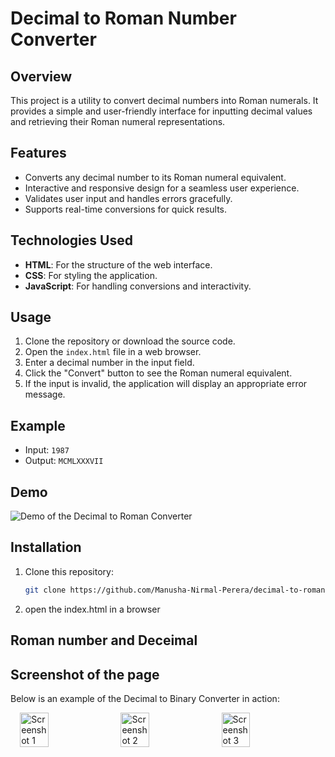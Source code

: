 # Decimal to Roman Number Converter

## Overview

This project is a utility to convert decimal numbers into Roman numerals. It provides a simple and user-friendly interface for inputting decimal values and retrieving their Roman numeral representations.

## Features

- Converts any decimal number to its Roman numeral equivalent.
- Interactive and responsive design for a seamless user experience.
- Validates user input and handles errors gracefully.
- Supports real-time conversions for quick results.

## Technologies Used

- **HTML**: For the structure of the web interface.
- **CSS**: For styling the application.
- **JavaScript**: For handling conversions and interactivity.

## Usage

1. Clone the repository or download the source code.
2. Open the `index.html` file in a web browser.
3. Enter a decimal number in the input field.
4. Click the "Convert" button to see the Roman numeral equivalent.
5. If the input is invalid, the application will display an appropriate error message.

## Example

- Input: `1987`
- Output: `MCMLXXXVII`

## Demo

![Demo of the Decimal to Roman Converter](./demo.gif)

## Installation

1. Clone this repository:
   ```bash
   git clone https://github.com/Manusha-Nirmal-Perera/decimal-to-roman-number-converter.git

2.  open the index.html in a browser

## Roman number and Deceimal 
## Screenshot of the page

Below is an example of the Decimal to Binary Converter in action:
<div style="display: flex; justify-content: center; align-items: center; gap: 10px;">
    <img src="./src/images/screenshot1.png" alt="Screenshot 1" style="width: 30%; height: auto;">
    <img src="./src/images/screenshot2.png" alt="Screenshot 2" style="width: 30%; height: auto;">
    <img src="./src/images/screenshot3.png" alt="Screenshot 3" style="width: 30%; height: auto;">
</div>

